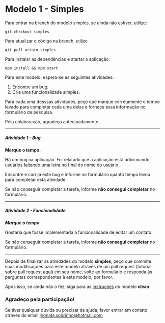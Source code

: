 # Modelo 1 - Simples

Para entrar na branch do modelo simples, se ainda não estiver, utilize:

`git checkout simples`

Para atualizar o código na branch, utilize

`git pull origin simples`

Para instalar as dependências e startar a aplicação:

`npm install && npm start`

Para este modelo, espera-se as seguintes atividades:

1. Encontre um bug;
2. Crie uma funcionalidade simples.

Para cada uma desssas atividades, peço que marque corretamente o tempo levado para completar cada uma delas e forneça essa informação no formulário de pesquisa.

Pela colaboração, agradeço antecipadamente.

---

##### Atividade 1 - Bug

**Marque o tempo.**

Há um bug na aplicação. Foi relatado que a aplicação está adicionando usuários faltando uma letra no final do nome do usuário.

Encontre e corrija este bug e informe no formulário quanto tempo levou para completar esta atividade.

Se não conseguir completar a tarefa, informe **não consegui completar** no formulário.

---

##### Atividade 2 - Funcionalidade

***Marque o tempo***

Gostaria que fosse implementada a funcionalidade de editar um contato.

Se não conseguir completar a tarefa, informe **não consegui completar** no formulário.

---

Depois de finalizar as atividades do modelo **simples**, peço que commite suas modificações para este modelo atráves de um
pull request (tutorial sobre pull request [aqui](https://yangsu.github.io/pull-request-tutorial/)) em seu nome, volte ao
formulário e responda às perguntas correspondentes à este modelo, por favor.

Após isso, se ainda não o fez, siga para as [instruções](clean.md) do modelo **clean**.

### Agradeço pela participação!

Se tiver qualquer dúvida ou precisar de ajuda, favor entrar em contato através do email jhonata.sobrinho@hotmail.com